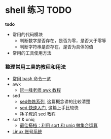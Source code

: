 # shell 练习 TODO

**todo**
- 常用的代码模块
    - 判断数字是否存在，是否为零，是否大于零等
    - 判断字符串是否存在，是否为具体的值
- 常用的工具使用方法

### 整理常用工具的教程和用法
- [常用 bash 命令一览](https://linhaorong.top/blog/linux/commands/)
- awk 
  - [阮一峰老师 awk 教程](http://www.ruanyifeng.com/blog/2018/11/awk.html)
- sed
  - [sed修炼系列](https://www.cnblogs.com/f-ck-need-u/p/7488469.html), 这篇概念讲的比较清楚
  - [sed 快速入门](https://juejin.im/post/5ce5190b5188252dbb08baa8), 这篇上手比较快
  - [耗子叔的 sed 教程](https://coolshell.cn/articles/9104.html)
- sort & uniq
  - [最佳搭档：利用 sort 和 uniq 做集合运算](https://liam.page/2016/05/05/best-match-using-sort-and-uniq-to-do-set-operations/)
- [Linux 账号系统](http://linux.vbird.org/linux_basic/0410accountmanager.php#account)